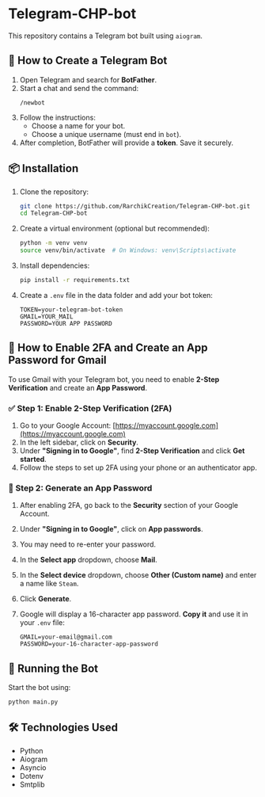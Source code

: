 # Telegram-CHP-bot

This repository contains a Telegram bot built using `aiogram`.

## 📌 How to Create a Telegram Bot

1. Open Telegram and search for **BotFather**.
2. Start a chat and send the command:
   ```
   /newbot
   ```
3. Follow the instructions:
   - Choose a name for your bot.
   - Choose a unique username (must end in `bot`).
4. After completion, BotFather will provide a **token**. Save it securely.

## 📦 Installation

1. Clone the repository:
   ```sh
   git clone https://github.com/RarchikCreation/Telegram-CHP-bot.git
   cd Telegram-CHP-bot
   ```

2. Create a virtual environment (optional but recommended):
   ```sh
   python -m venv venv
   source venv/bin/activate  # On Windows: venv\Scripts\activate
   ```

3. Install dependencies:
   ```sh
   pip install -r requirements.txt
   ```

4. Create a `.env` file in the data folder and add your bot token:
   ```
   TOKEN=your-telegram-bot-token
   GMAIL=YOUR_MAIL
   PASSWORD=YOUR APP PASSWORD
   ```
## 🔐 How to Enable 2FA and Create an App Password for Gmail

To use Gmail with your Telegram bot, you need to enable **2-Step Verification** and create an **App Password**.

### ✅ Step 1: Enable 2-Step Verification (2FA)

1. Go to your Google Account: [https://myaccount.google.com](https://myaccount.google.com)
2. In the left sidebar, click on **Security**.
3. Under **"Signing in to Google"**, find **2-Step Verification** and click **Get started**.
4. Follow the steps to set up 2FA using your phone or an authenticator app.

### 🔑 Step 2: Generate an App Password

1. After enabling 2FA, go back to the **Security** section of your Google Account.
2. Under **"Signing in to Google"**, click on **App passwords**.
3. You may need to re-enter your password.
4. In the **Select app** dropdown, choose **Mail**.
5. In the **Select device** dropdown, choose **Other (Custom name)** and enter a name like `Steam`.
6. Click **Generate**.
7. Google will display a 16-character app password. **Copy it** and use it in your `.env` file:

   ```
   GMAIL=your-email@gmail.com
   PASSWORD=your-16-character-app-password
   ```

## 🚀 Running the Bot

Start the bot using:
```sh
python main.py
```

## 🛠 Technologies Used
- Python
- Aiogram
- Asyncio
- Dotenv
- Smtplib

